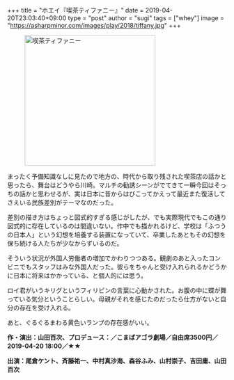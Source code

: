 +++
title = "ホエイ『喫茶ティファニー』"
date = 2019-04-20T23:03:40+09:00
type = "post"
author = "sugi"
tags = ["whey"]
image = "https://asharpminor.com/images/play/2018/tiffany.jpg"
+++
<figure class="alignleft"><img src="/images/play/2018/tiffany.jpg" alt="喫茶ティファニー" style="width: 300px !important;"></figure>

まったく予備知識なしに見たので地方の、時代から取り残された喫茶店の話かと思ったら、舞台はどうやら川崎。マルチの勧誘シーンがでてきて一瞬今回はそっちの話かと思わせるが、実は日本に昔からはびこってかえって最近また復活してさえいる民族差別がテーマなのだった。

差別の描き方はちょっと図式的すぎる感じがしたが、でも実際現代でもこの通り図式的に存在しているのは間違いない。作中でも描かれるけど、学校は「ふつうの日本人」という幻想を培養する装置になっていて、卒業したあともその幻想を保ち続ける人たちが少なからずいるのだ。

そういう状況が外国人労働者の増加でかわりつつある。観劇のあと入ったコンビニでもスタッフはみな外国人だった。彼らをちゃんと受け入れられるかどうかに日本に将来はかかっている、と個人的には思う。

ロイ君がいうキリグというフィリピンの言葉に心動かされた。お腹の中に蝶が舞っている気分ということらしい。母親がそれを感じたのだったら仕方がないと自分の存在を受け入れる。

あと、ぐるぐるまわる黄色いランプの存在感がいい。

**作・演出：山田百次、プロデュース：／こまばアゴラ劇場／自由席3500円／2019-04-20 18:00／★★**

**出演：尾倉ケント、斉藤祐一、中村真沙海、森谷ふみ、山村崇子、吉田庸、山田百次**